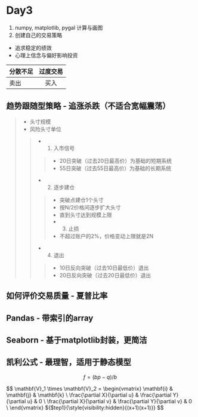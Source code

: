 # Day3

1. numpy, matplotlib, pygal 计算与画图
2. 创建自己的交易策略
- 追求稳定的绩效
- 心理上信念与偏好影响投资



| 分散不足      | 过度交易     |
| ---------- | :-----------:  |
| 卖出     | 买入     |

## 趋势跟随型策略 - 追涨杀跌（不适合宽幅震荡）

 > - 头寸规模
 > - 风险头寸单位
  >> - 1. 入市信号
  >>> - 20日突破（过去20日最高价）为基础的短期系统
  >>> - 55日突破（过去55日最高价）为基础的长期系统
  >> - 2. 逐步建仓
   >>> - 突破点建仓1个头寸
   >>> - 按N/2价格间逐步扩大头寸
   >>> - 直到头寸达到规模上限
   >>> - 3. 止损
   >>> - 不超过账户的2%，价格变动上限就是2N
  >> - 4. 退出
   >>> - 10日反向突破（过去10日最低价）退出
   >>> - 20日反向突破（过去20日最低价）退出

## 如何评价交易质量 - 夏普比率


## Pandas - 带索引的array
## Seaborn - 基于matplotlib封装，更简洁

## 凯利公式 - 最理智，适用于静态模型

$$
f = (bp - q)/b
$$

$$
\mathbf{V}_1 \times \mathbf{V}_2 =  \begin{vmatrix} 
\mathbf{i} & \mathbf{j} & \mathbf{k} \\
\frac{\partial X}{\partial u} &  \frac{\partial Y}{\partial u} & 0 \\
\frac{\partial X}{\partial v} &  \frac{\partial Y}{\partial v} & 0 \\
\end{vmatrix}
${$tep1}{\style{visibility:hidden}{(x+1)(x+1)}}
$$
